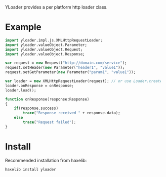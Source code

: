 YLoader provides a per platform http loader class.

# Example

```haxe
import yloader.impl.js.XMLHttpRequestLoader;
import yloader.valueObject.Parameter;
import yloader.valueObject.Request;
import yloader.valueObject.Response;

var request = new Request("http://domain.com/service");
request.setHeader(new Parameter("header1", "value1"));
request.setGetParameter(new Parameter("param1", "value1"));

var loader = new XMLHttpRequestLoader(request); // or use Loader.create()
loader.onResponse = onResponse;
loader.load();

function onResponse(response:Response)
{
	if(response.success)
		trace("Response received " + response.data);
	else
		trace("Request failed");
}
```

# Install

Recommended installation from haxelib:

```
haxelib install yloader
```